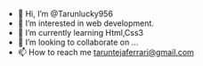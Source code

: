 - 👋 Hi, I’m @Tarunlucky956
- 👀 I’m interested in web development.
- 🌱 I’m currently learning Html,Css3
- 💞️ I’m looking to collaborate on ...
- 📫 How to reach me taruntejaferrari@gmail.com

<!---
Tarunlucky956/Tarunlucky956 is a ✨ special ✨ repository because its `README.md` (this file) appears on your GitHub profile.
You can click the Preview link to take a look at your changes.
--->
